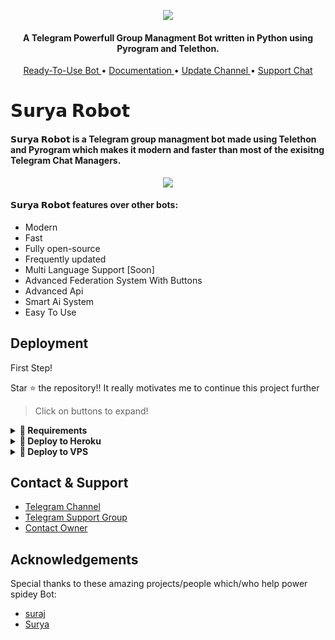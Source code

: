 <p align="center"><img src="https://telegra.ph/file/586b77d6858478d7ce683.jpg"></p>

<h4 align="center">
    A Telegram Powerfull Group Managment Bot written in Python using Pyrogram and Telethon.
</h4>
<p align="center">
    <a href="https://t.me/SuryaRo_bot"> Ready-To-Use Bot </a> •
    <a href="http://www.prinotz.tk/2022/02/tiana-bot.html?m=1"> Documentation </a> •
    <a href="https://t.me/spideyrobots"> Update Channel </a> •
    <a href="https://t.me/spideyxSupport"> Support Chat </a> 
</p>
    
# 𝗦𝘂𝗿𝘆𝗮 𝗥𝗼𝗯𝗼𝘁
#### 𝗦𝘂𝗿𝘆𝗮 𝗥𝗼𝗯𝗼𝘁 is a Telegram group managment bot made using Telethon and Pyrogram which makes it modern and faster than most of the exisitng Telegram Chat Managers.
<p align="center"><img src="https://telegra.ph/file/586b77d6858478d7ce683.jpg"></p>

#### 𝗦𝘂𝗿𝘆𝗮 𝗥𝗼𝗯𝗼𝘁 features over other bots:
- Modern
- Fast
- Fully open-source
- Frequently updated
- Multi Language Support [Soon]
- Advanced Federation System With Buttons
- Advanced Api
- Smart Ai System
- Easy To Use


## Deployment
First Step!

Star ⭐ the repository!!
It really motivates me to continue this project further

> Click on buttons to expand!
<details>
<summary><b>🔗 Requirements</b></summary>
<br>
    
- [Python3.9](https://www.python.org/downloads/release/python-390/)
- [Telegram API Key](https://docs.pyrogram.org/intro/setup#api-keys)
- [Telegram Bot Token](https://t.me/botfather)
- [MongoDB URI](https://telegra.ph/How-To-get-Mongodb-URI-04-06)

</details>

<details>
<summary><b>🔗 Deploy to Heroku</b></summary>
<br>

> Heroku has two vars[ HEROKU_API_KEY & HEROKU_APP_NAME ] for Updater to work. 
> By setting those two vars you can get logs of your heroku app, set var, edit var, delete vars , check dyno usage and update bot. 
> Those two vars are not Mandatory! You can leave them blank too. 
    
<h4>Click the button below to deploy 𝗦𝘂𝗿𝘆𝗮 𝗥𝗼𝗯𝗼𝘁 Group Managment Bot on Heroku!</h4>    
<p><a href="https://heroku.com/deploy?template=https://github.com/SuryaModsYT/SuryaRobot"><img src="https://img.shields.io/badge/Deploy%20To%20Heroku-blueviolet?style=for-the-badge&logo=heroku" width="200""/></a></p>

<h4>Click the button below to deploy 𝗦𝘂𝗿𝘆𝗮 Music Bot on Heroku!</h4>    
<p><a href="https://heroku.com/deploy?template=https://github.com/SuryaModsYT/SuryaModsMusicBot"><img src="https://img.shields.io/badge/Deploy%20To%20Heroku-blueviolet?style=for-the-badge&logo=heroku" width="200""/></a></p> 
</details>

<details>
<summary><b>🔗 Deploy to VPS</b></summary>
<br>
> Edit .env with your values and then start bot with
```console
$ bash start
```

</details>

## Contact & Support

- [Telegram Channel](https://t.me/suryabots)
- [Telegram Support Group](https://t.me/SuryaBotsSupport)
- [Contact Owner](https://telegram.me/SuryaModOwner)


## Acknowledgements

Special thanks to these amazing projects/people which/who help power spidey Bot:

- [suraj](https://t.me/consolelogsuraj)
- [Surya](https://t.me/SuryaModOwner)
